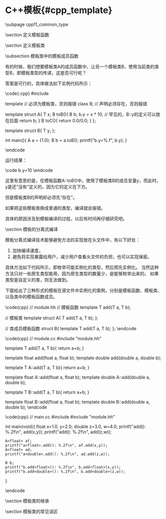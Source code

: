 C++模板{#cpp_template}
====================

\subpage cpp11_common_type

\section 定义模板函数

\section 定义模板类

\subsection 模板类中的模板成员函数

有的时候，我们想要模板类A<T>的成员函数中，让另一个模板类B，使用当前类的类型B<T>，即模板类型的传递，这是否可行呢？

答案是可行的，具体做法如下实例代码所示：

\code{.cpp}
#include <cstdio>

template<typename T>    // 必须为模板类，否则报错
class B;                // 声明必须存在，否则报错

template<typename T>
struct A{
    T x;
    B<T> toB(){
        B<T> b;
        b.y = x * 10;   // 罕见的，B::y的定义可以放在后面
        return b;
    }
    B<T> toC(){
        return 0.0/0.0;
    }
};

template<typename T>
struct B{
    T y;
};

int main(){
    A<float> a = {1.0};
    B<float> b = a.toB();
    printf("b.y=%.f", b.y);
}

\endcode

运行结果：

\code
b.y=10 
\endcode

这里有意思的是，在模板函数A::toB()中，使用了模板类B的成员变量y，而此时，y是还“没有”定义的，因为它的定义在下方。

但是模板类B的声明却必须先“存在”。

如果把这些模板类换成普通的类型，编译就会报错。

具体的原因涉及到模板编译的过程，以后有时间再仔细研究吧。

\section 模板的分离式编译

模板分离式编译技术能够避免方法的实现放在头文件中，有以下好处：

1. 加快编译速度，
2. 避免将实现暴露给用户，减少用户查看头文件的负担，也可以实现保密。

具体方法如下代码所示，即枚举可能实例化的类型，然后预先实例化。
当然这种方法只对一些原生类型能用，因为原生类型的数量少，是能够枚举出来的。
如果类型是自定义的类，则无法做到。

下面给出了三种形式的模板在源文件中实例化的案例，分别是模板函数、模板类、以及类中的模板函数成员。

\code{cpp}
// module.hh
// 模板函数
template<typename T>
T add(T a, T b);

// 模板类
template<class T>
struct A{
    T add(T a, T b);
};

// 类成员模板函数
struct B{
    template<typename T>
    T add(T a, T b);
};
\endcode

\code{cpp}
// module.cc
#include "module.hh"

template<typename T>
T add(T a, T b){
    return a+b;
}

template float add<float>(float a, float b);
template double add<double>(double a, double b);


template<class T>
T A<T>::add(T a, T b){
    return a+b;
}

template float A<float>::add(float a, float b);
template double A<double>::add(double a, double b);

template<typename T>
T B::add(T a, T b){
    return a+b;
}

template float B::add(float a, float b);
template double B::add(double a, double b);
\endcode

\code{cpp}
// main.cc
#include <cstdio>
#include "module.hh"

int main(void){
    float x=1.0, y=2.0;
    double z=3.0, w=4.0;
    printf("add<float>(): %.2f\n", add<float>(x,y));
    printf("add<double>(): %.2f\n", add<double>(z,w));

    A<float> af;
    printf("a<float>.add(): %.2f\n", af.add(x,y));
    A<float> ad;
    printf("a<double>.add(): %.2f\n", ad.add(z,w));

    B b;
    printf("b.add<float>(): %.2f\n", b.add<float>(x,y));
    printf("b.add<double>(): %.2f\n", b.add<double>(z,w));
}

\endcode


\section 模板类的继承

\section 模板类的常见误区